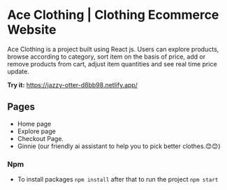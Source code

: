 # Ace Clothing | Clothing Ecommerce Website

Ace Clothing is a project built using React js. Users can explore products, browse according to category, sort item on the basis of price, add or remove products from cart, adjust item quantities and see real time price update.

**Try it:** https://jazzy-otter-d8bb98.netlify.app/

## Pages

- Home page
- Explore page
- Checkout Page.
- Ginnie (our friendly ai assistant to help you to pick better clothes.😊😊)



### Npm

- To install packages `npm install` after that to run the project `npm start`


